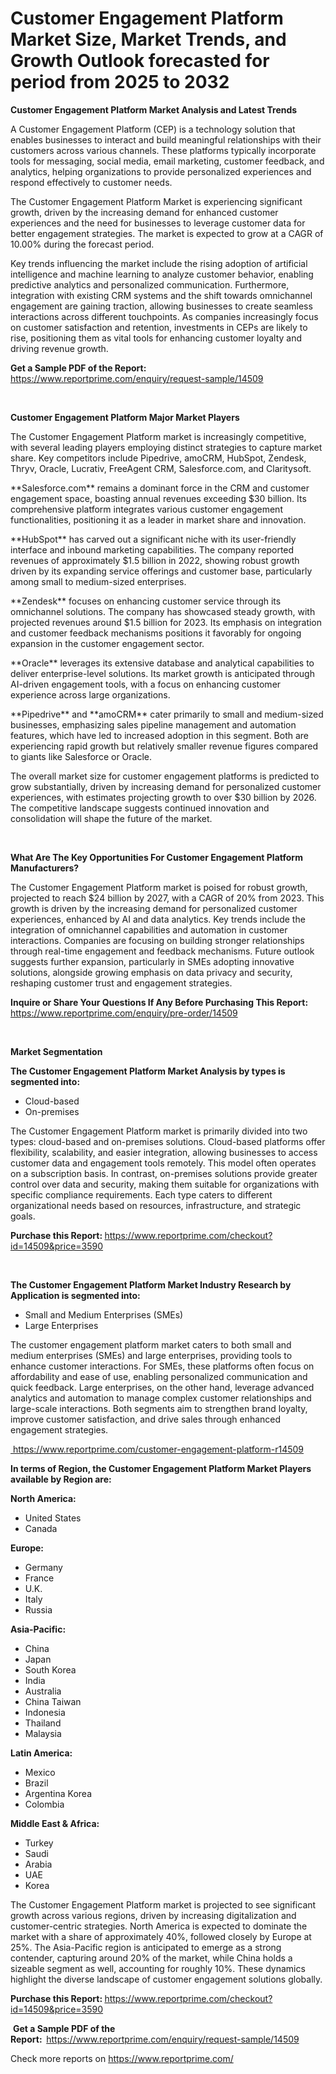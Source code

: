 <p><h1>Customer Engagement Platform Market Size, Market Trends, and Growth Outlook forecasted for period from 2025 to 2032</h1></p><p><strong>Customer Engagement Platform Market Analysis and Latest Trends</strong></p>
<p><p>A Customer Engagement Platform (CEP) is a technology solution that enables businesses to interact and build meaningful relationships with their customers across various channels. These platforms typically incorporate tools for messaging, social media, email marketing, customer feedback, and analytics, helping organizations to provide personalized experiences and respond effectively to customer needs.</p><p>The Customer Engagement Platform Market is experiencing significant growth, driven by the increasing demand for enhanced customer experiences and the need for businesses to leverage customer data for better engagement strategies. The market is expected to grow at a CAGR of 10.00% during the forecast period. </p><p>Key trends influencing the market include the rising adoption of artificial intelligence and machine learning to analyze customer behavior, enabling predictive analytics and personalized communication. Furthermore, integration with existing CRM systems and the shift towards omnichannel engagement are gaining traction, allowing businesses to create seamless interactions across different touchpoints. As companies increasingly focus on customer satisfaction and retention, investments in CEPs are likely to rise, positioning them as vital tools for enhancing customer loyalty and driving revenue growth.</p></p>
<p><strong>Get a Sample PDF of the Report:&nbsp;</strong> <a href="https://www.reportprime.com/enquiry/request-sample/14509?utm_campaign=2667&utm_medium=2&utm_source=Github&utm_content=ia&utm_term=20032025&utm_id=customer-engagement-platform">https://www.reportprime.com/enquiry/request-sample/14509</a></p>
<p>&nbsp;</p>
<p><strong>Customer Engagement Platform Major Market Players</strong></p>
<p><p>The Customer Engagement Platform market is increasingly competitive, with several leading players employing distinct strategies to capture market share. Key competitors include Pipedrive, amoCRM, HubSpot, Zendesk, Thryv, Oracle, Lucrativ, FreeAgent CRM, Salesforce.com, and Claritysoft.</p><p>**Salesforce.com** remains a dominant force in the CRM and customer engagement space, boasting annual revenues exceeding $30 billion. Its comprehensive platform integrates various customer engagement functionalities, positioning it as a leader in market share and innovation.</p><p>**HubSpot** has carved out a significant niche with its user-friendly interface and inbound marketing capabilities. The company reported revenues of approximately $1.5 billion in 2022, showing robust growth driven by its expanding service offerings and customer base, particularly among small to medium-sized enterprises.</p><p>**Zendesk** focuses on enhancing customer service through its omnichannel solutions. The company has showcased steady growth, with projected revenues around $1.5 billion for 2023. Its emphasis on integration and customer feedback mechanisms positions it favorably for ongoing expansion in the customer engagement sector.</p><p>**Oracle** leverages its extensive database and analytical capabilities to deliver enterprise-level solutions. Its market growth is anticipated through AI-driven engagement tools, with a focus on enhancing customer experience across large organizations.</p><p>**Pipedrive** and **amoCRM** cater primarily to small and medium-sized businesses, emphasizing sales pipeline management and automation features, which have led to increased adoption in this segment. Both are experiencing rapid growth but relatively smaller revenue figures compared to giants like Salesforce or Oracle.</p><p>The overall market size for customer engagement platforms is predicted to grow substantially, driven by increasing demand for personalized customer experiences, with estimates projecting growth to over $30 billion by 2026. The competitive landscape suggests continued innovation and consolidation will shape the future of the market.</p></p>
<p>&nbsp;</p>
<p><strong>What Are The Key Opportunities For Customer Engagement Platform Manufacturers?</strong></p>
<p><p>The Customer Engagement Platform market is poised for robust growth, projected to reach $24 billion by 2027, with a CAGR of 20% from 2023. This growth is driven by the increasing demand for personalized customer experiences, enhanced by AI and data analytics. Key trends include the integration of omnichannel capabilities and automation in customer interactions. Companies are focusing on building stronger relationships through real-time engagement and feedback mechanisms. Future outlook suggests further expansion, particularly in SMEs adopting innovative solutions, alongside growing emphasis on data privacy and security, reshaping customer trust and engagement strategies.</p></p>
<p><strong>Inquire or Share Your Questions If Any Before Purchasing This Report:</strong> <a href="https://www.reportprime.com/enquiry/pre-order/14509?utm_campaign=2667&utm_medium=2&utm_source=Github&utm_content=ia&utm_term=20032025&utm_id=customer-engagement-platform">https://www.reportprime.com/enquiry/pre-order/14509</a></p>
<p>&nbsp;</p>
<p><strong>Market Segmentation</strong></p>
<p><strong>The Customer Engagement Platform Market Analysis by types is segmented into:</strong></p>
<p><ul><li>Cloud-based</li><li>On-premises</li></ul></p>
<p><p>The Customer Engagement Platform market is primarily divided into two types: cloud-based and on-premises solutions. Cloud-based platforms offer flexibility, scalability, and easier integration, allowing businesses to access customer data and engagement tools remotely. This model often operates on a subscription basis. In contrast, on-premises solutions provide greater control over data and security, making them suitable for organizations with specific compliance requirements. Each type caters to different organizational needs based on resources, infrastructure, and strategic goals.</p></p>
<p><strong>Purchase this Report:&nbsp;</strong><a href="https://www.reportprime.com/checkout?id=14509&price=3590&utm_campaign=2667&utm_medium=2&utm_source=Github&utm_content=ia&utm_term=20032025&utm_id=customer-engagement-platform">https://www.reportprime.com/checkout?id=14509&price=3590</a></p>
<p>&nbsp;</p>
<p><strong>The Customer Engagement Platform Market Industry Research by Application is segmented into:</strong></p>
<p><ul><li>Small and Medium Enterprises (SMEs)</li><li>Large Enterprises</li></ul></p>
<p><p>The customer engagement platform market caters to both small and medium enterprises (SMEs) and large enterprises, providing tools to enhance customer interactions. For SMEs, these platforms often focus on affordability and ease of use, enabling personalized communication and quick feedback. Large enterprises, on the other hand, leverage advanced analytics and automation to manage complex customer relationships and large-scale interactions. Both segments aim to strengthen brand loyalty, improve customer satisfaction, and drive sales through enhanced engagement strategies.</p></p>
<p><a href="https://www.reportprime.com/customer-engagement-platform-r14509?utm_campaign=2667&utm_medium=2&utm_source=Github&utm_content=ia&utm_term=20032025&utm_id=customer-engagement-platform">&nbsp;https://www.reportprime.com/customer-engagement-platform-r14509</a></p>
<p><strong>In terms of Region, the Customer Engagement Platform Market Players available by Region are:</strong></p>
<p>
    <p> <strong> North America: </strong>
        <ul>
            <li>United States</li>
            <li>Canada</li>
        </ul>
        </p> 
    <p> <strong> Europe: </strong>
        <ul>
            <li>Germany</li>
            <li>France</li>
            <li>U.K.</li>
            <li>Italy</li>
            <li>Russia</li>
        </ul>
        </p> 
    <p> <strong> Asia-Pacific: </strong>
        <ul>
            <li>China</li>
            <li>Japan</li>
            <li>South Korea</li>
            <li>India</li>
            <li>Australia</li>
            <li>China Taiwan</li>
            <li>Indonesia</li>
            <li>Thailand</li>
            <li>Malaysia</li>
        </ul>
        </p> 
    <p> <strong> Latin America: </strong>
        <ul>
            <li>Mexico</li>
            <li>Brazil</li>
            <li>Argentina Korea</li>
            <li>Colombia</li>
        </ul>
        </p> 
    <p> <strong> Middle East & Africa: </strong>
        <ul>
            <li>Turkey</li>
            <li>Saudi</li>
            <li>Arabia</li>
            <li>UAE</li>
            <li>Korea</li>
        </ul>
    </p>
    </p>
<p><p>The Customer Engagement Platform market is projected to see significant growth across various regions, driven by increasing digitalization and customer-centric strategies. North America is expected to dominate the market with a share of approximately 40%, followed closely by Europe at 25%. The Asia-Pacific region is anticipated to emerge as a strong contender, capturing around 20% of the market, while China holds a sizeable segment as well, accounting for roughly 10%. These dynamics highlight the diverse landscape of customer engagement solutions globally.</p></p>
<p><strong>Purchase this Report: </strong><a href="https://www.reportprime.com/checkout?id=14509&price=3590&utm_campaign=2667&utm_medium=2&utm_source=Github&utm_content=ia&utm_term=20032025&utm_id=customer-engagement-platform">https://www.reportprime.com/checkout?id=14509&price=3590</a></p>
<p>&nbsp;<strong>Get a Sample PDF of the Report:&nbsp;&nbsp;</strong><a href="https://www.reportprime.com/enquiry/request-sample/14509?utm_campaign=2667&utm_medium=2&utm_source=Github&utm_content=ia&utm_term=20032025&utm_id=customer-engagement-platform">https://www.reportprime.com/enquiry/request-sample/14509</a></p>
<p><strong></strong></p>
<p>Check more reports on <a href="https://www.reportprime.com/?utm_campaign=2667&utm_medium=2&utm_source=Github&utm_content=ia&utm_term=20032025&utm_id=customer-engagement-platform">https://www.reportprime.com/</a></p>